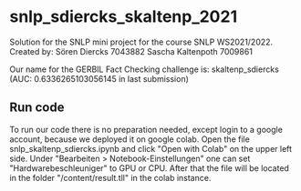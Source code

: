 # snlp_sdiercks_skaltenp_2021
Solution for the SNLP mini project for the course SNLP WS2021/2022.
Created by:
Sören Diercks     7043882
Sascha Kaltenpoth 7009861

Our name for the GERBIL Fact Checking challenge is: skaltenp_sdiercks (AUC: 0.6336265103056145 in last submission)

## Run code
To run our code there is no preparation needed, except login to a google account, because we deployed it on google colab.
Open the file snlp_skaltenp_sdiercks.ipynb and click "Open with Colab" on the upper left side.
Under "Bearbeiten > Notebook-Einstellungen" one can set "Hardwarebeschleuniger" to GPU or CPU.
After that the file will be located in the folder "/content/result.tll" in the colab instance.
